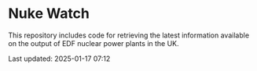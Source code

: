 # Nuke Watch

This repository includes code for retrieving the latest information available on the output of EDF nuclear power plants in the UK.

Last updated: 2025-01-17 07:12